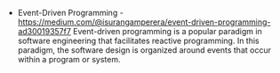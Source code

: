 - Event-Driven Programming - https://medium.com/@isurangamperera/event-driven-programming-ad30019357f7
 Event-driven programming is a popular paradigm in software engineering that facilitates reactive programming. In this paradigm, the software design is organized around events that occur within a program or system.